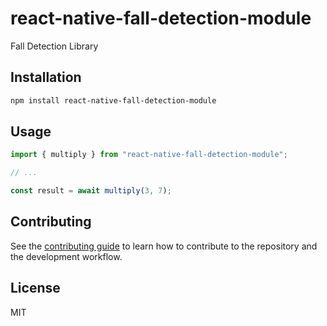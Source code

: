 # react-native-fall-detection-module

Fall Detection Library

## Installation

```sh
npm install react-native-fall-detection-module
```

## Usage

```js
import { multiply } from "react-native-fall-detection-module";

// ...

const result = await multiply(3, 7);
```

## Contributing

See the [contributing guide](CONTRIBUTING.md) to learn how to contribute to the repository and the development workflow.

## License

MIT

